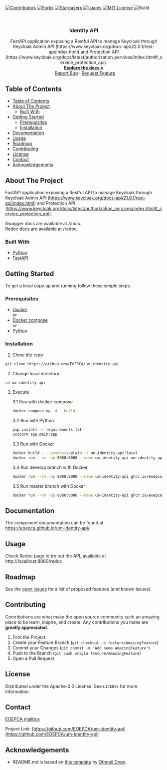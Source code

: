 [![Contributors][contributors-shield]][contributors-url]
[![Forks][forks-shield]][forks-url]
[![Stargazers][stars-shield]][stars-url]
[![Issues][issues-shield]][issues-url]
[![MIT License][license-shield]][license-url]
![Build][build-shield]

<br />
<p align="center">

<h3 align="center">Identity API</h3>

  <p align="center">
    FastAPI application exposing a Restful API to manage Keycloak through Keycloak Admin API (https://www.keycloak.org/docs-api/22.0.1/rest-api/index.html) and Protection API (https://www.keycloak.org/docs/latest/authorization_services/index.html#_service_protection_api).
    <br />
    <a href="https://github.com/EOEPCA/um-identity-api"><strong>Explore the docs »</strong></a>
    <br />
    ·
    <a href="https://github.com/EOEPCA/um-identity-api/issues">Report Bug</a>
    ·
    <a href="https://github.com/EOEPCA/um-identity-api/issues">Request Feature</a>
</p>

## Table of Contents

- [Table of Contents](#table-of-contents)
- [About The Project](#about-the-project)
    - [Built With](#built-with)
- [Getting Started](#getting-started)
    - [Prerequisites](#prerequisites)
    - [Installation](#installation)
- [Documentation](#documentation)
- [Usage](#usage)
- [Roadmap](#roadmap)
- [Contributing](#contributing)
- [License](#license)
- [Contact](#contact)
- [Acknowledgements](#acknowledgements)


## About The Project

FastAPI application exposing a Restful API to manage Keycloak through Keycloak Admin
API (https://www.keycloak.org/docs-api/21.0.1/rest-api/index.html) and Protection
API (https://www.keycloak.org/docs/latest/authorization_services/index.html#_service_protection_api).

Swagger docs are available at /docs.   
Redoc docs are available at /redoc.

### Built With

- [Python](https://www.python.org)
- [FastAPI](https://fastapi.tiangolo.com)

## Getting Started

To get a local copy up and running follow these simple steps.

### Prerequisites

- [Docker](https://www.docker.com)  
or
- [Docker compose](https://docs.docker.com/compose)  
or
- [Python](https://www.python.org)

### Installation

1. Clone the repo

```sh
git clone https://github.com/EOEPCA/um-identity-api
```

2. Change local directory

```sh
cd um-identity-api
```

3. Execute

   3.1 Run with docker compose
    ```sh
    docker compose up -d --build
    ```
   3.2 Run with Python
    ```sh
    pip install -r requirements.txt
    uvicorn app.main:app
    ```
   3.3 Run with Docker
    ```sh
    docker build . --progress=plain -t um-identity-api:local
    docker run --rm -dp 8080:8080 --name um-identity-api um-identity-api:local
    ```
   3.4 Run develop branch with Docker
    ```sh
    docker run --rm -dp 8080:8080 --name um-identity-api ghcr.io/eoepca/um-identity-api:develop
    ```
   3.5 Run master branch with Docker
    ```sh
    docker run --rm -dp 8080:8080 --name um-identity-api ghcr.io/eoepca/um-identity-api:production
    ```

## Documentation

The component documentation can be found at https://eoepca.github.io/um-identity-api/.


## Usage

Check Redoc page to try out the API, available at http://localhost:8080/redoc

## Roadmap

See the [open issues](https://github.com/EOEPCA/um-identity-api/issues) for a list of proposed features (and known
issues).

## Contributing

Contributions are what make the open source community such an amazing place to be learn, inspire, and create. Any
contributions you make are **greatly appreciated**.

1. Fork the Project
2. Create your Feature Branch (`git checkout -b feature/AmazingFeature`)
3. Commit your Changes (`git commit -m 'Add some AmazingFeature'`)
4. Push to the Branch (`git push origin feature/AmazingFeature`)
5. Open a Pull Request


## License

Distributed under the Apache-2.0 License. See `LICENSE` for more information.

## Contact

[EOEPCA mailbox](eoepca.systemteam@telespazio.com)

Project Link: [https://github.com/EOEPCA/um-identity-api](https://github.com/EOEPCA/um-identity-api)

## Acknowledgements

- README.md is based on [this template](https://github.com/othneildrew/Best-README-Template)
  by [Othneil Drew](https://github.com/othneildrew).

[contributors-shield]: https://img.shields.io/github/contributors/EOEPCA/um-identity-api.svg?style=flat-square

[contributors-url]: https://github.com/EOEPCA/um-identity-api/graphs/contributors

[forks-shield]: https://img.shields.io/github/forks/EOEPCA/um-identity-api.svg?style=flat-square

[forks-url]: https://github.com/EOEPCA/um-identity-api/network/members

[stars-shield]: https://img.shields.io/github/stars/EOEPCA/um-identity-api.svg?style=flat-square

[stars-url]: https://github.com/EOEPCA/um-identity-api/stargazers

[issues-shield]: https://img.shields.io/github/issues/EOEPCA/um-identity-api.svg?style=flat-square

[issues-url]: https://github.com/EOEPCA/um-identity-api/issues

[license-shield]: https://img.shields.io/github/license/EOEPCA/um-identity-api.svg?style=flat-square

[license-url]: https://github.com/EOEPCA/um-identity-api/blob/master/LICENSE

[build-shield]: https://www.travis-ci.com/EOEPCA/um-identity-api.svg?branch=master